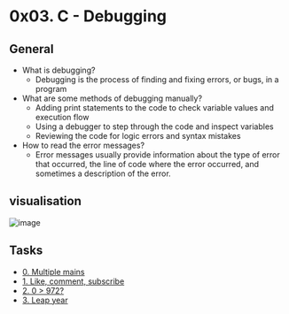 # ****0x03. C - Debugging****

## General

- What is debugging?
    - Debugging is the process of finding and fixing errors, or bugs, in a program
- What are some methods of debugging manually?
    - Adding print statements to the code to check variable values and execution flow
    - Using a debugger to step through the code and inspect variables
    - Reviewing the code for logic errors and syntax mistakes
- How to read the error messages?
    - Error messages usually provide information about the type of error that occurred, the line of code where the error occurred, and sometimes a description of the error.
## visualisation

![image](https://user-images.githubusercontent.com/93448793/230680950-c4c588d5-75c1-443b-9c5e-605a145a91b6.png)

## Tasks

- <a href="./0-main.c">0. Multiple mains</a>
- <a href="./1-main.c">1. Like, comment, subscribe</a>
- <a href="./2-largest_number.c">2. 0 > 972?</a>
- <a href="./3-print_remaining_days.c">3. Leap year</a>
